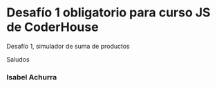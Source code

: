 # Desafío 1 obligatorio para curso JS de CoderHouse

Desafío 1, simulador de suma de productos

Saludos

### Isabel Achurra
